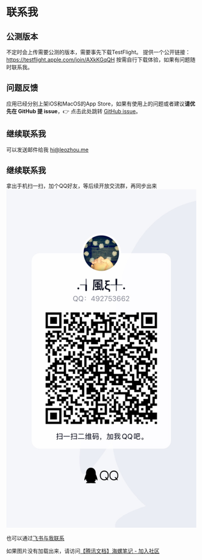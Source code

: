 # 联系我

## 公测版本

不定时会上传需要公测的版本，需要事先下载TestFlight。
提供一个公开链接：https://testflight.apple.com/join/AXkKGqQH
按需自行下载体验，如果有问题随时联系我。

## 问题反馈

应用已经分别上架iOS和MacOS的App Store，如果有使用上的问题或者建议**请优先在 GitHub 提 issue**，👉 点击此处跳转 [GitHub issue](https://github.com/le0zh0u/highlights/issues)。

## 继续联系我

可以发送邮件给我 [hi@leozhou.me](mailto:hi@leozhou.me)

## 继续联系我

拿出手机扫一扫，加个QQ好友，等后续开放交流群，再同步出来
![](https://raw.githubusercontent.com/le0zh0u/ImageSpace/main/picgo/20220902211132.png)

也可以通过[飞书与我联系]( https://www.feishu.cn/invitation/page/add_contact/?token=e1cj9ca4-7936-48af-be74-c0830d6b9d60&amp;unique_id=3hu3Cj41IYkcQFhge8Tpyg==)


如果图片没有加载出来，请访问[【腾讯文档】海螺笔记 - 加入社区](https://docs.qq.com/doc/DUm9RaXRqbURUUVFx)
